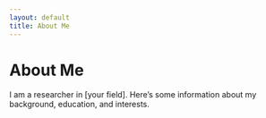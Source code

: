 ```yaml
---
layout: default
title: About Me
---
```


# About Me

I am a researcher in [your field]. Here’s some information about my background, education, and interests.

